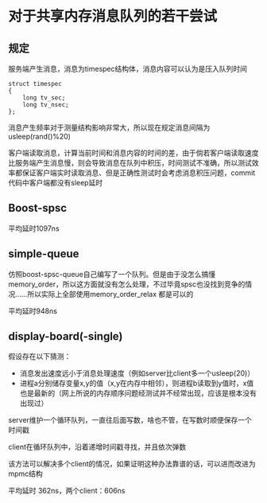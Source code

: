 # 对于共享内存消息队列的若干尝试

## 规定

服务端产生消息，消息为timespec结构体，消息内容可以认为是压入队列时间

	struct timespec
	{
		long tv_sec;
		long tv_nsec;
	};

消息产生频率对于测量结构影响非常大，所以现在规定消息间隔为 usleep(rand()%20)

客户端读取消息，计算当前时间和消息内容的时间的差，由于倘若客户端读取速度比服务端产生消息慢，则会导致消息在队列中积压，时间测试不准确，所以测试效率都保证客户端实时读取消息、但是正确性测试时会考虑消息积压问题，commit代码中客户端都没有sleep延时

## Boost-spsc

平均延时1097ns

## simple-queue

仿照boost-spsc-queue自己编写了一个队列。但是由于没怎么搞懂memory\_order，所以这方面就没有怎么处理，不过毕竟spsc也没找到竞争的情况……所以实际上全部使用memory\_order\_relax 都是可以的

平均延时948ns

## display-board(-single)

假设存在以下猜测：

* 消息发出速度远小于消息处理速度（例如server比client多一个usleep(20)）
* 进程a分别储存变量x,y的值（x,y在内存中相邻），则进程b读取到y值时，x值也是最新的（网上所说的内存顺序问题经测试并不经常出现，应该是根本没有出现过）

server维护一个循环队列，一直往后面写数，啥也不管，在写数时顺便保存一个时间戳

client在循环队列中，沿着递增时间戳寻找，并且依次弹数

该方法可以解决多个client的情况，如果证明这种办法靠谱的话，可以进而改进为mpmc结构

平均延时 362ns，两个client：606ns
